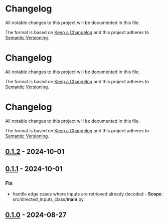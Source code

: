 Changelog
==========

All notable changes to this project will be documented in this file.

The format is based on [Keep a Changelog](https://keepachangelog.com/) and this project adheres to [Semantic Versioning](https://semver.org/).

<!-- changelog follows -->


Changelog
==========

All notable changes to this project will be documented in this file.

The format is based on [Keep a Changelog](https://keepachangelog.com/) and this project adheres to [Semantic Versioning](https://semver.org/).

<!-- changelog follows -->


Changelog
==========

All notable changes to this project will be documented in this file.

The format is based on [Keep a Changelog](https://keepachangelog.com/) and this project adheres to [Semantic Versioning](https://semver.org/).

<!-- changelog follows -->


## [0.1.2](https://github.com/jbcom/extended-data-types/tree/0.1.2) - 2024-10-01



## [0.1.1](https://github.com/jbcom/extended-data-types/tree/0.1.1) - 2024-10-01

### Fix

- handle edge cases where inputs are retrieved already decoded
      - **Scope**: src/directed_inputs_class/__main__.py

## [0.1.0](https://github.com/jbcom/extended-data-types/tree/0.1.0) - 2024-08-27
